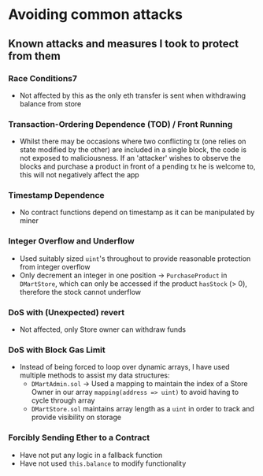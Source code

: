 # Avoiding common attacks


## Known attacks and measures I took to protect from them

### Race Conditions7
 - Not affected by this as the only eth transfer is sent when withdrawing balance from store

### Transaction-Ordering Dependence (TOD) / Front Running
 - Whilst there may be occasions where two conflicting tx (one relies on state modified by the other) are included in a single block, the code is not exposed to maliciousness. If an 'attacker' wishes to observe the blocks and purchase a product in front of a pending tx he is welcome to, this will not negatively affect the app

### Timestamp Dependence
 - No contract functions depend on timestamp as it can be manipulated by miner

### Integer Overflow and Underflow
 - Used suitably sized `uint`'s throughout to provide reasonable protection from integer overflow
 - Only decrement an integer in one position -> `PurchaseProduct` in `DMartStore`, which can only be accessed if the product `hasStock` (> 0), therefore the stock cannot underflow 

### DoS with (Unexpected) revert
 - Not affected, only Store owner can withdraw funds

### DoS with Block Gas Limit
 - Instead of being forced to loop over dynamic arrays, I have used multiple methods to assist my data structures:
     - `DMartAdmin.sol` -> Used a mapping to maintain the index of a Store Owner in our array `mapping(address => uint)` to avoid having to cycle through array
     - `DMartStore.sol` maintains array length as a `uint` in order to track and provide visibility on storage

### Forcibly Sending Ether to a Contract
 - Have not put any logic in a fallback function
 - Have not used `this.balance` to modify functionality